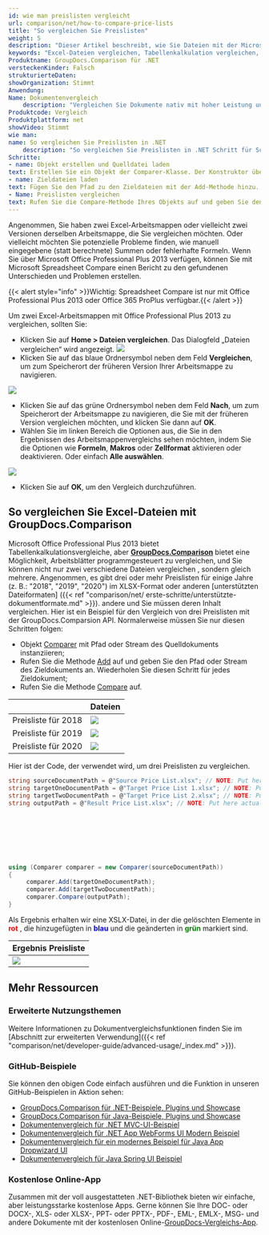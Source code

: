 ```yaml
---
id: wie man preislisten vergleicht
url: comparison/net/how-to-compare-price-lists
title: "So vergleichen Sie Preislisten"
weight: 5
description: "Dieser Artikel beschreibt, wie Sie Dateien mit der Microsoft Excel-Funktion und der GroupDocs.Comparison-API für .NET vergleichen. Sie lernen auch, wie Sie zwei oder mehr Tabellen vergleichen und den Unterschied in Dateien ermitteln"
keywords: "Excel-Dateien vergleichen, Tabellenkalkulation vergleichen, Excel-Dateien vergleichen"
Produktname: GroupDocs.Comparison für .NET
versteckenKinder: Falsch
strukturierteDaten:
showOrganization: Stimmt
Anwendung:
Name: Dokumentenvergleich
    description: "Vergleichen Sie Dokumente nativ mit hoher Leistung unter Verwendung der C#-Sprache und GroupDocs.Comparison für .NET"
Produktcode: Vergleich
Produktplattform: net
showVideo: Stimmt
wie man:
name: So vergleichen Sie Preislisten in .NET
    description: "So vergleichen Sie Preislisten in .NET Schritt für Schritt"
Schritte:
- name: Objekt erstellen und Quelldatei laden
text: Erstellen Sie ein Objekt der Comparer-Klasse. Der Konstruktor übernimmt den Pfadparameter der Quelldatei. Sie können je nach Ihren Anforderungen einen absoluten oder relativen Dateipfad angeben.
- name: Zieldateien laden
text: Fügen Sie den Pfad zu den Zieldateien mit der Add-Methode hinzu.
- Name: Preislisten vergleichen
text: Rufen Sie die Compare-Methode Ihres Objekts auf und geben Sie den resultierenden Dateipfadparameter ein.
---
```

Angenommen, Sie haben zwei Excel-Arbeitsmappen oder vielleicht zwei Versionen derselben Arbeitsmappe, die Sie vergleichen möchten. Oder vielleicht möchten Sie potenzielle Probleme finden, wie manuell eingegebene (statt berechnete) Summen oder fehlerhafte Formeln. Wenn Sie über Microsoft Office Professional Plus 2013 verfügen, können Sie mit Microsoft Spreadsheet Compare einen Bericht zu den gefundenen Unterschieden und Problemen erstellen.

{{< alert style="info" >}}Wichtig: Spreadsheet Compare ist nur mit Office Professional Plus 2013 oder Office 365 ProPlus verfügbar.{{< /alert >}}

Um zwei Excel-Arbeitsmappen mit Office Professional Plus 2013 zu vergleichen, sollten Sie:

* Klicken Sie auf **Home > Dateien vergleichen**. Das Dialogfeld „Dateien vergleichen“ wird angezeigt.
![](/comparison/net/images/how-to-compare-price-lists.jpg)
* Klicken Sie auf das blaue Ordnersymbol neben dem Feld **Vergleichen**, um zum Speicherort der früheren Version Ihrer Arbeitsmappe zu navigieren.
      







![](/comparison/net/images/how-to-compare-price-lists_1.jpg)
      







    



* Klicken Sie auf das grüne Ordnersymbol neben dem Feld **Nach**, um zum Speicherort der Arbeitsmappe zu navigieren, die Sie mit der früheren Version vergleichen möchten, und klicken Sie dann auf **OK**.
* Wählen Sie im linken Bereich die Optionen aus, die Sie in den Ergebnissen des Arbeitsmappenvergleichs sehen möchten, indem Sie die Optionen wie **Formeln**, **Makros** oder **Zellformat** aktivieren oder deaktivieren. Oder einfach **Alle auswählen**.
      







![](/comparison/net/images/how-to-compare-price-lists_2.png)
* Klicken Sie auf **OK**, um den Vergleich durchzuführen.

## So vergleichen Sie Excel-Dateien mit GroupDocs.Comparison

Microsoft Office Professional Plus 2013 bietet Tabellenkalkulationsvergleiche, aber **[GroupDocs.Comparison](https://products.groupdocs.com/comparison/net)** bietet eine Möglichkeit, Arbeitsblätter programmgesteuert zu vergleichen, und Sie können nicht nur zwei verschiedene Dateien vergleichen , sondern gleich mehrere. Angenommen, es gibt drei oder mehr Preislisten für einige Jahre (z. B.: "2018", "2019", "2020") im XLSX-Format oder anderen [unterstützten Dateiformaten] ({{< ref "comparison/net/ erste-schritte/unterstützte-dokumentformate.md" >}}). andere und Sie müssen deren Inhalt vergleichen. Hier ist ein Beispiel für den Vergleich von drei Preislisten mit der GroupDocs.Comparsion API. Normalerweise müssen Sie nur diesen Schritten folgen:

* Objekt [Comparer](https://apireference.groupdocs.com/net/comparison/groupdocs.comparison/comparer) mit Pfad oder Stream des Quelldokuments instanziieren;
* Rufen Sie die Methode [Add](https://apireference.groupdocs.com/net/comparison/groupdocs.comparison/comparer/methods/add/index) auf und geben Sie den Pfad oder Stream des Zieldokuments an. Wiederholen Sie diesen Schritt für jedes Zieldokument;
* Rufen Sie die Methode [Compare](https://apireference.groupdocs.com/net/comparison/groupdocs.comparison/comparer/methods/compare/index) auf.
      







    




| | Dateien |
| --- | --- |
| Preisliste für 2018 | ![](/comparison/net/images/how-to-compare-price-lists_3.png) |
| Preisliste für 2019 | ![](/comparison/net/images/how-to-compare-price-lists_4.png) |
| Preisliste für 2020 | ![](/comparison/net/images/how-to-compare-price-lists_5.png) |

Hier ist der Code, der verwendet wird, um drei Preislisten zu vergleichen.

```csharp
string sourceDocumentPath = @"Source Price List.xlsx"; // NOTE: Put here actual path to source document
string targetOneDocumentPath = @"Target Price List 1.xlsx"; // NOTE: Put here actual path to target one document
string targetTwoDocumentPath = @"Target Price List 2.xlsx"; // NOTE: Put here actual path to target two document
string outputPath = @"Result Price List.xlsx"; // NOTE: Put here actual path to result document
             







using (Comparer comparer = new Comparer(sourceDocumentPath))
{
     comparer.Add(targetOneDocumentPath);
     comparer.Add(targetTwoDocumentPath);
     comparer.Compare(outputPath);
}
```

Als Ergebnis erhalten wir eine XSLX-Datei, in der die gelöschten Elemente in <font color="red">**rot**</font> , die hinzugefügten in <font color="blue">**blau**</font> und die geänderten in <font color="green">**grün**</font> markiert sind.


| Ergebnis Preisliste |
| --- |
| ![](/comparison/net/images/how-to-compare-price-lists_6.png) |

## Mehr Ressourcen
### Erweiterte Nutzungsthemen
Weitere Informationen zu Dokumentvergleichsfunktionen finden Sie im [Abschnitt zur erweiterten Verwendung]({{< ref "comparison/net/developer-guide/advanced-usage/_index.md" >}}).

### GitHub-Beispiele
Sie können den obigen Code einfach ausführen und die Funktion in unseren GitHub-Beispielen in Aktion sehen:
* [GroupDocs.Comparison für .NET-Beispiele, Plugins und Showcase](https://github.com/groupdocs-comparison/GroupDocs.Comparison-for-.NET)
* [GroupDocs.Comparison für Java-Beispiele, Plugins und Showcase](https://github.com/groupdocs-comparison/GroupDocs.Comparison-for-Java)
* [Dokumentenvergleich für .NET MVC-UI-Beispiel](https://github.com/groupdocs-comparison/GroupDocs.Comparison-for-.NET-MVC)
* [Dokumentenvergleich für .NET App WebForms UI Modern Beispiel](https://github.com/groupdocs-comparison/GroupDocs.Comparison-for-.NET-WebForms)
* [Dokumentenvergleich für ein modernes Beispiel für Java App Dropwizard UI](https://github.com/groupdocs-comparison/GroupDocs.Comparison-for-Java-Dropwizard)
* [Dokumentenvergleich für Java Spring UI Beispiel](https://github.com/groupdocs-comparison/GroupDocs.Comparison-for-Java-Spring)
    



### Kostenlose Online-App
Zusammen mit der voll ausgestatteten .NET-Bibliothek bieten wir einfache, aber leistungsstarke kostenlose Apps.
Gerne können Sie Ihre DOC- oder DOCX-, XLS- oder XLSX-, PPT- oder PPTX-, PDF-, EML-, EMLX-, MSG- und andere Dokumente mit der kostenlosen Online-[GroupDocs-Vergleichs-App](https://products.groupdocs.app/comparison ).

